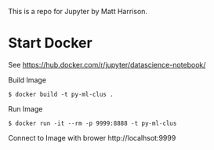 
This is a repo for Jupyter by Matt Harrison.

# Start Docker

See https://hub.docker.com/r/jupyter/datascience-notebook/

Build Image

    $ docker build -t py-ml-clus .
    
Run Image

    $ docker run -it --rm -p 9999:8888 -t py-ml-clus
    
Connect to Image with brower http://localhsot:9999

     
